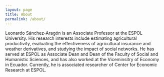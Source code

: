 ```yaml
---
layout: page
title: About
permalink: /about/
---
```


Leonardo Sánchez-Aragón is an Associate Professor at the ESPOL University. His research interests include estimating agricultural productivity, evaluating the effectiveness of agricultural insurance and weather derivatives, and studying the impact of social networks. He has served at ESPOL as Associate Dean and Dean of the Faculty of Social and Humanistic Sciences, and has also worked at the Viceminsitry of Economy in Ecuador. Currently, he is associated researcher of Center for Economic Research at ESPOL.


